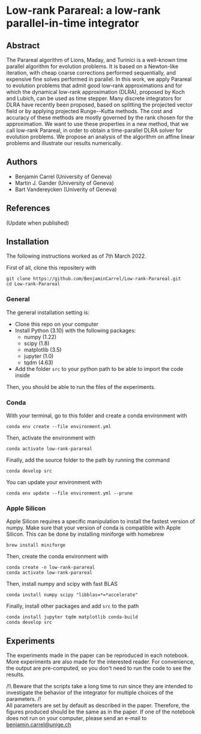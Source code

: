 # Low-rank Parareal: a low-rank parallel-in-time integrator

## Abstract

The Parareal algorithm of Lions, Maday, and Turinici is a well-known time parallel algorithm for evolution problems. It is based on a Newton-like iteration, with cheap coarse corrections performed sequentially, and expensive fine solves performed in parallel. In this work, we apply Parareal to evolution problems that admit good low-rank approximations and for which the dynamical low-rank approximation (DLRA), proposed by Koch and Lubich, can be used as time stepper. Many discrete integrators for DLRA have recently been proposed, based on splitting the projected vector field or by applying projected Runge--Kutta methods. The cost and accuracy of these methods are mostly governed by the rank chosen for the approximation. We want to use these properties in a new method, that we call low-rank Parareal, in order to obtain a time-parallel DLRA solver for evolution problems. We propose an analysis of the algorithm on affine linear problems and illustrate our results numerically.

## Authors

- Benjamin Carrel (University of Geneva)
- Martin J. Gander (University of Geneva)
- Bart Vandereycken (Univerity of Geneva)

## References

(Update when published)

## Installation

The following instructions worked as of 7th March 2022.

First of all, clone this repositery with

```
git clone https://github.com/BenjaminCarrel/Low-rank-Parareal.git
cd Low-rank-Parareal
```


### General

The general installation setting is:

- Clone this repo on your computer
- Install Python (3.10) with the following packages:
  - numpy (1.22)
  - scipy (1.8)
  - matplotlib (3.5)
  - jupyter (1.0)
  - tqdm (4.63)
- Add the folder `src` to your python path to be able to import the code inside

Then, you should be able to run the files of the experiments.

### Conda

With your terminal, go to this folder and create a conda environment with

`conda env create --file environment.yml`

Then, activate the environment with

`conda activate low-rank-parareal`

Finally, add the source folder to the path by running the command

`conda develop src`

You can update your environment with

`conda env update --file environment.yml --prune`


### Apple Silicon

Apple Silicon requires a specific manipulation to install the fastest version of numpy. Make sure that your version of conda is compatible with Apple Silicon. This can be done by installing miniforge with homebrew

`brew install miniforge`

Then, create the conda environment with

```
conda create -n low-rank-parareal
conda activate low-rank-parareal
```

Then, install numpy and scipy with fast BLAS

```
conda install numpy scipy "libblas=*=*accelerate"
```

Finally, install other packages and add `src` to the path

```
conda install jupyter tqdm matplotlib conda-build
conda develop src
```

## Experiments

The experiments made in the paper can be reproduced in each notebook.
More experiments are also made for the interested reader.
For convenience, the output are pre-computed, so you don't need to run the code to see the results.

/!\ Beware that the scripts take a long time to run since they are intended to investigate the behavior of the integrator for multiple choices of the parameters. /!\
All parameters are set by default as described in the paper. Therefore, the figures produced should be the same as in the paper.
If one of the notebook does not run on your computer, please send an e-mail to benjamin.carrel@unige.ch








